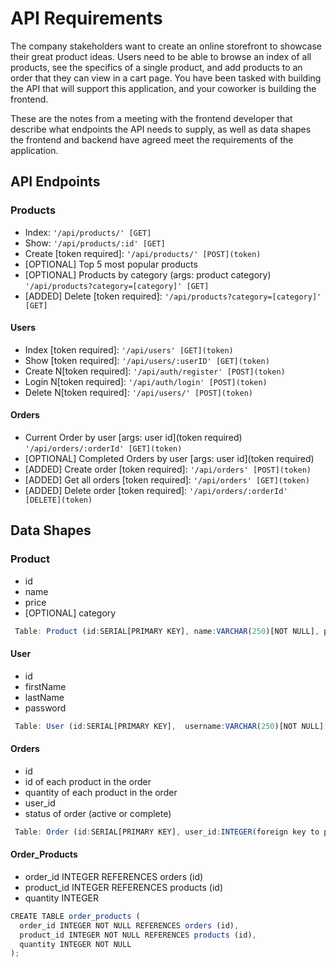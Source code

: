 # API Requirements

The company stakeholders want to create an online storefront to showcase their great product ideas. Users need to be able to browse an index of all products, see the specifics of a single product, and add products to an order that they can view in a cart page. You have been tasked with building the API that will support this application, and your coworker is building the frontend.

These are the notes from a meeting with the frontend developer that describe what endpoints the API needs to supply, as well as data shapes the frontend and backend have agreed meet the requirements of the application.

## API Endpoints

### Products

- Index: `'/api/products/' [GET]`
- Show: `'/api/products/:id' [GET]`
- Create [token required]: `'/api/products/' [POST](token)`
- [OPTIONAL] Top 5 most popular products
- [OPTIONAL] Products by category (args: product category) `'/api/products?category=[category]' [GET]`
- [ADDED] Delete [token required]: `'/api/products?category=[category]' [GET]`

#### Users

- Index [token required]: `'/api/users' [GET](token)`
- Show [token required]: `'/api/users/:userID' [GET](token)`
- Create N[token required]: `'/api/auth/register' [POST](token)`
- Login N[token required]: `'/api/auth/login' [POST](token)`
- Delete N[token required]: `'/api/users/' [POST](token)`

#### Orders

- Current Order by user [args: user id](token required) `'/api/orders/:orderId' [GET](token)`
- [OPTIONAL] Completed Orders by user [args: user id](token required)
- [ADDED] Create order [token required]: `'/api/orders' [POST](token)`
- [ADDED] Get all orders [token required]: `'/api/orders' [GET](token)`
- [ADDED] Delete order [token required]: `'/api/orders/:orderId' [DELETE](token)`

## Data Shapes

### Product

- id
- name
- price
- [OPTIONAL] category

```javascript
 Table: Product (id:SERIAL[PRIMARY KEY], name:VARCHAR(250)[NOT NULL], price:INTEGER[NOT NULL], category:VARCHAR(250))
```

#### User

- id
- firstName
- lastName
- password

```javascript
 Table: User (id:SERIAL[PRIMARY KEY],  username:VARCHAR(250)[NOT NULL], firstname:VARCHAR(250)[NOT NULL],  lastname:VARCHAR(250)[NOT NULL], password:VARCHAR(150)[NOT NULL], category:VARCHAR(250))
```

#### Orders

- id
- id of each product in the order
- quantity of each product in the order
- user_id
- status of order (active or complete)

```javascript
 Table: Order (id:SERIAL[PRIMARY KEY], user_id:INTEGER(foreign key to products table)[NOT NULL], status:BOOLEAN[NOT NULL])
```

#### Order_Products

- order_id INTEGER REFERENCES orders (id)
- product_id INTEGER REFERENCES products (id)
- quantity INTEGER

```javascript
CREATE TABLE order_products (
  order_id INTEGER NOT NULL REFERENCES orders (id),
  product_id INTEGER NOT NULL REFERENCES products (id),
  quantity INTEGER NOT NULL
);
```
